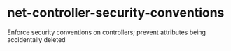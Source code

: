 # net-controller-security-conventions
Enforce security conventions on controllers; prevent attributes being accidentally deleted
